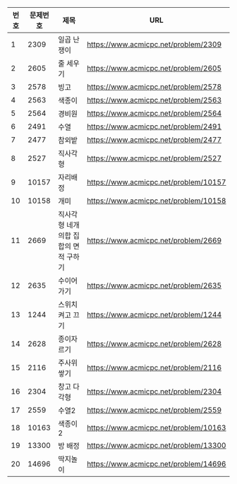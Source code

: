 | 번호 | 문제번호 | 제목                                 | URL                                   |
| ---- | -------- | ------------------------------------ | ------------------------------------- |
| 1    | 2309     | 일곱 난쟁이                          | https://www.acmicpc.net/problem/2309  |
| 2    | 2605     | 줄 세우기                            | https://www.acmicpc.net/problem/2605  |
| 3    | 2578     | 빙고                                 | https://www.acmicpc.net/problem/2578  |
| 4    | 2563     | 색종이                               | https://www.acmicpc.net/problem/2563  |
| 5    | 2564     | 경비원                               | https://www.acmicpc.net/problem/2564  |
| 6    | 2491     | 수열                                 | https://www.acmicpc.net/problem/2491  |
| 7    | 2477     | 참외밭                               | https://www.acmicpc.net/problem/2477  |
| 8    | 2527     | 직사각형                             | https://www.acmicpc.net/problem/2527  |
| 9    | 10157    | 자리배정                             | https://www.acmicpc.net/problem/10157 |
| 10   | 10158    | 개미                                 | https://www.acmicpc.net/problem/10158 |
| 11   | 2669     | 직사각형 네개의합 집합의 면적 구하기 | https://www.acmicpc.net/problem/2669  |
| 12   | 2635     | 수이어가기                           | https://www.acmicpc.net/problem/2635  |
| 13   | 1244     | 스위치 켜고 끄기                     | https://www.acmicpc.net/problem/1244  |
| 14   | 2628     | 종이자르기                           | https://www.acmicpc.net/problem/2628  |
| 15   | 2116     | 주사위 쌓기                          | https://www.acmicpc.net/problem/2116  |
| 16   | 2304     | 창고 다각형                          | https://www.acmicpc.net/problem/2304  |
| 17   | 2559     | 수열2                                 | https://www.acmicpc.net/problem/2559  |
| 18   | 10163    | 색종이2                              | https://www.acmicpc.net/problem/10163 |
| 19   | 13300    | 방 배정                              | https://www.acmicpc.net/problem/13300 |
| 20   | 14696    | 딱지놀이                             | https://www.acmicpc.net/problem/14696 |